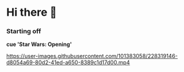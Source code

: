 # Hi there 👋

<!--
**sreeniSudharsan/sreeniSudharsan** is a ✨ _special_ ✨ repository because its `README.md` (this file) appears on your GitHub profile.

Here are some ideas to get you started:

- 🔭 I’m currently working on ...
- 🌱 I’m currently learning ...
- 👯 I’m looking to collaborate on ...
- 🤔 I’m looking for help with ...
- 💬 Ask me about ...
- 📫 How to reach me: ...
- 😄 Pronouns: ...
- ⚡ Fun fact: ...
-->


### Starting off

<b> cue 'Star Wars: Opening' </b>
  <!-- Star Wars Like Introduction about myself-->

https://user-images.githubusercontent.com/101383058/228319146-d8054a69-80d2-41ed-a650-8389c1d17d00.mp4


